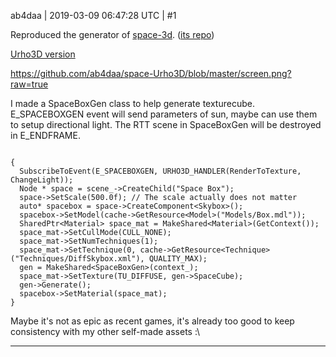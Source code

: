 ab4daa | 2019-03-09 06:47:28 UTC | #1

Reproduced the generator of [space-3d](http://wwwtyro.github.io/space-3d). ([its repo](https://github.com/wwwtyro/space-3d))

[Urho3D version](https://github.com/ab4daa/space-Urho3D)

https://github.com/ab4daa/space-Urho3D/blob/master/screen.png?raw=true

I made a SpaceBoxGen class to help generate texturecube.
E_SPACEBOXGEN event will send parameters of sun, maybe can use them to setup directional light.
The RTT scene in SpaceBoxGen will be destroyed in E_ENDFRAME.
<pre><code>
{
  SubscribeToEvent(E_SPACEBOXGEN, URHO3D_HANDLER(RenderToTexture, ChangeLight));
  Node * space = scene_->CreateChild("Space Box");
  space->SetScale(500.0f); // The scale actually does not matter
  auto* spacebox = space->CreateComponent&lt;Skybox>();
  spacebox->SetModel(cache->GetResource&lt;Model>("Models/Box.mdl"));
  SharedPtr&lt;Material> space_mat = MakeShared&lt;Material>(GetContext());
  space_mat->SetCullMode(CULL_NONE);
  space_mat->SetNumTechniques(1);
  space_mat->SetTechnique(0, cache->GetResource&lt;Technique>("Techniques/DiffSkybox.xml"), QUALITY_MAX);
  gen = MakeShared&lt;SpaceBoxGen>(context_);
  space_mat->SetTexture(TU_DIFFUSE, gen->SpaceCube);
  gen->Generate();
  spacebox->SetMaterial(space_mat);
}
</code></pre>

Maybe it's not as epic as recent games, it's already too good to keep consistency with my other self-made assets :\

-------------------------

